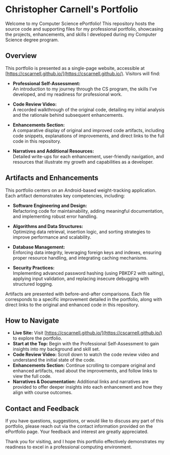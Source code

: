 # Christopher Carnell's Portfolio

Welcome to my Computer Science ePortfolio! This repository hosts the source code and supporting files for my professional portfolio, showcasing the projects, enhancements, and skills I developed during my Computer Science degree program.

## Overview

This portfolio is presented as a single-page website, accessible at [https://cscarnell.github.io/](https://cscarnell.github.io/). Visitors will find:

- **Professional Self-Assessment:**  
  An introduction to my journey through the CS program, the skills I’ve developed, and my readiness for professional work.
  
- **Code Review Video:**  
  A recorded walkthrough of the original code, detailing my initial analysis and the rationale behind subsequent enhancements.
  
- **Enhancements Section:**  
  A comparative display of original and improved code artifacts, including code snippets, explanations of improvements, and direct links to the full code in this repository.
  
- **Narratives and Additional Resources:**  
  Detailed write-ups for each enhancement, user-friendly navigation, and resources that illustrate my growth and capabilities as a developer.

## Artifacts and Enhancements

This portfolio centers on an Android-based weight-tracking application. Each artifact demonstrates key competencies, including:

- **Software Engineering and Design:**  
  Refactoring code for maintainability, adding meaningful documentation, and implementing robust error handling.

- **Algorithms and Data Structures:**  
  Optimizing data retrieval, insertion logic, and sorting strategies to improve performance and scalability.

- **Database Management:**  
  Enforcing data integrity, leveraging foreign keys and indexes, ensuring proper resource handling, and integrating caching mechanisms.

- **Security Practices:**  
  Implementing advanced password hashing (using PBKDF2 with salting), applying input validation, and replacing insecure debugging with structured logging.

Artifacts are presented with before-and-after comparisons. Each file corresponds to a specific improvement detailed in the portfolio, along with direct links to the original and enhanced code in this repository.

## How to Navigate

- **Live Site:** Visit [https://cscarnell.github.io/](https://cscarnell.github.io/) to explore the portfolio.
- **Start at the Top:** Begin with the Professional Self-Assessment to gain insights into my background and skill set.
- **Code Review Video:** Scroll down to watch the code review video and understand the initial state of the code.
- **Enhancements Section:** Continue scrolling to compare original and enhanced artifacts, read about the improvements, and follow links to view the full code.
- **Narratives & Documentation:** Additional links and narratives are provided to offer deeper insights into each enhancement and how they align with course outcomes.

## Contact and Feedback

If you have questions, suggestions, or would like to discuss any part of this portfolio, please reach out via the contact information provided on the ePortfolio page. Your feedback and interest are greatly appreciated.

Thank you for visiting, and I hope this portfolio effectively demonstrates my readiness to excel in a professional computing environment.


